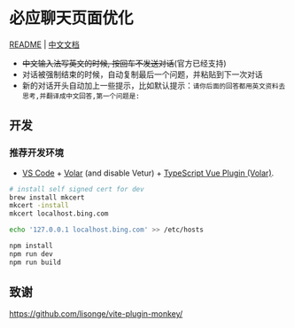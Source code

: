 # 必应聊天页面优化

[README](README.md) | [中文文档](README_zh.md)

- ~~中文输入法写英文的时候, 按回车不发送对话~~(官方已经支持)
- 对话被强制结束的时候，自动复制最后一个问题，并粘贴到下一次对话
- 新的对话开头自动加上一些提示，比如默认提示：`请你后面的回答都用英文资料去思考,并翻译成中文回答,第一个问题是:`

## 开发

### 推荐开发环境

- [VS Code](https://code.visualstudio.com/) + [Volar](https://marketplace.visualstudio.com/items?itemName=Vue.volar) (and disable Vetur) + [TypeScript Vue Plugin (Volar)](https://marketplace.visualstudio.com/items?itemName=Vue.vscode-typescript-vue-plugin).

```bash
# install self signed cert for dev
brew install mkcert
mkcert -install
mkcert localhost.bing.com

echo '127.0.0.1 localhost.bing.com' >> /etc/hosts

npm install
npm run dev
npm run build
```

## 致谢

https://github.com/lisonge/vite-plugin-monkey/
